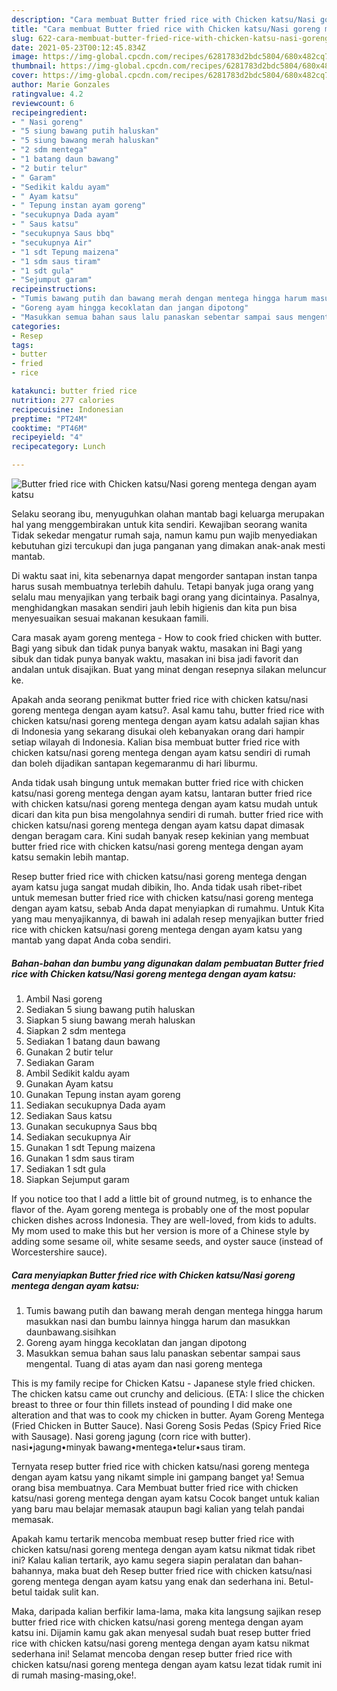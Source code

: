 ```yaml
---
description: "Cara membuat Butter fried rice with Chicken katsu/Nasi goreng mentega dengan ayam katsu yang enak dan Mudah Dibuat"
title: "Cara membuat Butter fried rice with Chicken katsu/Nasi goreng mentega dengan ayam katsu yang enak dan Mudah Dibuat"
slug: 622-cara-membuat-butter-fried-rice-with-chicken-katsu-nasi-goreng-mentega-dengan-ayam-katsu-yang-enak-dan-mudah-dibuat
date: 2021-05-23T00:12:45.834Z
image: https://img-global.cpcdn.com/recipes/6281783d2bdc5804/680x482cq70/butter-fried-rice-with-chicken-katsunasi-goreng-mentega-dengan-ayam-katsu-foto-resep-utama.jpg
thumbnail: https://img-global.cpcdn.com/recipes/6281783d2bdc5804/680x482cq70/butter-fried-rice-with-chicken-katsunasi-goreng-mentega-dengan-ayam-katsu-foto-resep-utama.jpg
cover: https://img-global.cpcdn.com/recipes/6281783d2bdc5804/680x482cq70/butter-fried-rice-with-chicken-katsunasi-goreng-mentega-dengan-ayam-katsu-foto-resep-utama.jpg
author: Marie Gonzales
ratingvalue: 4.2
reviewcount: 6
recipeingredient:
- " Nasi goreng"
- "5 siung bawang putih haluskan"
- "5 siung bawang merah haluskan"
- "2 sdm mentega"
- "1 batang daun bawang"
- "2 butir telur"
- " Garam"
- "Sedikit kaldu ayam"
- " Ayam katsu"
- " Tepung instan ayam goreng"
- "secukupnya Dada ayam"
- " Saus katsu"
- "secukupnya Saus bbq"
- "secukupnya Air"
- "1 sdt Tepung maizena"
- "1 sdm saus tiram"
- "1 sdt gula"
- "Sejumput garam"
recipeinstructions:
- "Tumis bawang putih dan bawang merah dengan mentega hingga harum masukkan nasi dan bumbu lainnya hingga harum dan masukkan daunbawang.sisihkan"
- "Goreng ayam hingga kecoklatan dan jangan dipotong"
- "Masukkan semua bahan saus lalu panaskan sebentar sampai saus mengental. Tuang di atas ayam dan nasi goreng mentega"
categories:
- Resep
tags:
- butter
- fried
- rice

katakunci: butter fried rice 
nutrition: 277 calories
recipecuisine: Indonesian
preptime: "PT24M"
cooktime: "PT46M"
recipeyield: "4"
recipecategory: Lunch

---
```



![Butter fried rice with Chicken katsu/Nasi goreng mentega dengan ayam katsu](https://img-global.cpcdn.com/recipes/6281783d2bdc5804/680x482cq70/butter-fried-rice-with-chicken-katsunasi-goreng-mentega-dengan-ayam-katsu-foto-resep-utama.jpg)

Selaku seorang ibu, menyuguhkan olahan mantab bagi keluarga merupakan hal yang menggembirakan untuk kita sendiri. Kewajiban seorang  wanita Tidak sekedar mengatur rumah saja, namun kamu pun wajib menyediakan kebutuhan gizi tercukupi dan juga panganan yang dimakan anak-anak mesti mantab.

Di waktu  saat ini, kita sebenarnya dapat mengorder santapan instan tanpa harus susah membuatnya terlebih dahulu. Tetapi banyak juga orang yang selalu mau menyajikan yang terbaik bagi orang yang dicintainya. Pasalnya, menghidangkan masakan sendiri jauh lebih higienis dan kita pun bisa menyesuaikan sesuai makanan kesukaan famili. 

Cara masak ayam goreng mentega - How to cook fried chicken with butter. Bagi yang sibuk dan tidak punya banyak waktu, masakan ini Bagi yang sibuk dan tidak punya banyak waktu, masakan ini bisa jadi favorit dan andalan untuk disajikan. Buat yang minat dengan resepnya silakan meluncur ke.

Apakah anda seorang penikmat butter fried rice with chicken katsu/nasi goreng mentega dengan ayam katsu?. Asal kamu tahu, butter fried rice with chicken katsu/nasi goreng mentega dengan ayam katsu adalah sajian khas di Indonesia yang sekarang disukai oleh kebanyakan orang dari hampir setiap wilayah di Indonesia. Kalian bisa membuat butter fried rice with chicken katsu/nasi goreng mentega dengan ayam katsu sendiri di rumah dan boleh dijadikan santapan kegemaranmu di hari liburmu.

Anda tidak usah bingung untuk memakan butter fried rice with chicken katsu/nasi goreng mentega dengan ayam katsu, lantaran butter fried rice with chicken katsu/nasi goreng mentega dengan ayam katsu mudah untuk dicari dan kita pun bisa mengolahnya sendiri di rumah. butter fried rice with chicken katsu/nasi goreng mentega dengan ayam katsu dapat dimasak dengan beragam cara. Kini sudah banyak resep kekinian yang membuat butter fried rice with chicken katsu/nasi goreng mentega dengan ayam katsu semakin lebih mantap.

Resep butter fried rice with chicken katsu/nasi goreng mentega dengan ayam katsu juga sangat mudah dibikin, lho. Anda tidak usah ribet-ribet untuk memesan butter fried rice with chicken katsu/nasi goreng mentega dengan ayam katsu, sebab Anda dapat menyiapkan di rumahmu. Untuk Kita yang mau menyajikannya, di bawah ini adalah resep menyajikan butter fried rice with chicken katsu/nasi goreng mentega dengan ayam katsu yang mantab yang dapat Anda coba sendiri.

<!--inarticleads1-->

##### Bahan-bahan dan bumbu yang digunakan dalam pembuatan Butter fried rice with Chicken katsu/Nasi goreng mentega dengan ayam katsu:

1. Ambil  Nasi goreng
1. Sediakan 5 siung bawang putih haluskan
1. Siapkan 5 siung bawang merah haluskan
1. Siapkan 2 sdm mentega
1. Sediakan 1 batang daun bawang
1. Gunakan 2 butir telur
1. Sediakan  Garam
1. Ambil Sedikit kaldu ayam
1. Gunakan  Ayam katsu
1. Gunakan  Tepung instan ayam goreng
1. Sediakan secukupnya Dada ayam
1. Sediakan  Saus katsu
1. Gunakan secukupnya Saus bbq
1. Sediakan secukupnya Air
1. Gunakan 1 sdt Tepung maizena
1. Gunakan 1 sdm saus tiram
1. Sediakan 1 sdt gula
1. Siapkan Sejumput garam


If you notice too that I add a little bit of ground nutmeg, is to enhance the flavor of the. Ayam goreng mentega is probably one of the most popular chicken dishes across Indonesia. They are well-loved, from kids to adults. My mom used to make this but her version is more of a Chinese style by adding some sesame oil, white sesame seeds, and oyster sauce (instead of Worcestershire sauce). 

<!--inarticleads2-->

##### Cara menyiapkan Butter fried rice with Chicken katsu/Nasi goreng mentega dengan ayam katsu:

1. Tumis bawang putih dan bawang merah dengan mentega hingga harum masukkan nasi dan bumbu lainnya hingga harum dan masukkan daunbawang.sisihkan
1. Goreng ayam hingga kecoklatan dan jangan dipotong
1. Masukkan semua bahan saus lalu panaskan sebentar sampai saus mengental. Tuang di atas ayam dan nasi goreng mentega


This is my family recipe for Chicken Katsu - Japanese style fried chicken. The chicken katsu came out crunchy and delicious. (ETA: I slice the chicken breast to three or four thin fillets instead of pounding I did make one alteration and that was to cook my chicken in butter. Ayam Goreng Mentega (Fried Chicken in Butter Sauce). Nasi Goreng Sosis Pedas (Spicy Fried Rice with Sausage). Nasi goreng jagung (corn rice with butter). nasi•jagung•minyak bawang•mentega•telur•saus tiram. 

Ternyata resep butter fried rice with chicken katsu/nasi goreng mentega dengan ayam katsu yang nikamt simple ini gampang banget ya! Semua orang bisa membuatnya. Cara Membuat butter fried rice with chicken katsu/nasi goreng mentega dengan ayam katsu Cocok banget untuk kalian yang baru mau belajar memasak ataupun bagi kalian yang telah pandai memasak.

Apakah kamu tertarik mencoba membuat resep butter fried rice with chicken katsu/nasi goreng mentega dengan ayam katsu nikmat tidak ribet ini? Kalau kalian tertarik, ayo kamu segera siapin peralatan dan bahan-bahannya, maka buat deh Resep butter fried rice with chicken katsu/nasi goreng mentega dengan ayam katsu yang enak dan sederhana ini. Betul-betul taidak sulit kan. 

Maka, daripada kalian berfikir lama-lama, maka kita langsung sajikan resep butter fried rice with chicken katsu/nasi goreng mentega dengan ayam katsu ini. Dijamin kamu gak akan menyesal sudah buat resep butter fried rice with chicken katsu/nasi goreng mentega dengan ayam katsu nikmat sederhana ini! Selamat mencoba dengan resep butter fried rice with chicken katsu/nasi goreng mentega dengan ayam katsu lezat tidak rumit ini di rumah masing-masing,oke!.


